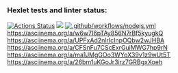 ### Hexlet tests and linter status:
[![Actions Status](https://github.com/reggullus/frontend-project-lvl1/workflows/hexlet-check/badge.svg)](https://github.com/reggullus/frontend-project-lvl1/actions)
<a href="https://codeclimate.com/github/reggullus/frontend-project-lvl1/maintainability"><img src="https://api.codeclimate.com/v1/badges/fa7cdd9c8d91ff1b335f/maintainability" /></a>
[![.github/workflows/nodejs.yml](https://github.com/reggullus/frontend-project-lvl1/actions/workflows/nodejs.yml/badge.svg)](https://github.com/reggullus/frontend-project-lvl1/actions/workflows/nodejs.yml)
https://asciinema.org/a/w6w7I6pTAy856N7rBf5kyugkQ
https://asciinema.org/a/UPFxAd2nlrIcInpOQbw2wJHBA
https://asciinema.org/a/CFSnFu7CScExrGuiMWG7hp9rN
https://asciinema.org/a/ma1JMgGOo3WYoX39v1z9wUt5T
https://asciinema.org/a/26bm1uKGoJr3irz7GRBgxXoeh